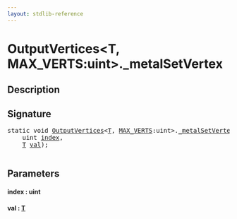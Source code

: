 ```yaml
---
layout: stdlib-reference
---
```


# OutputVertices\<T, MAX\_VERTS:uint\>\.\_metalSetVertex

## Description





## Signature 

<pre>
<span class='code_keyword'>static</span> <span class="code_keyword">void</span> <a href="index.md" class="code_type">OutputVertices</a>&lt;<a href="index.md#typeparam-T" class="code_type">T</a>, <a href="index.md#decl-MAX_VERTS" class="code_var">MAX_VERTS</a>:<span class="code_keyword">uint</span>&gt;.<a href="0metalsetvertex-069.md">_metalSetVertex</a>(
    <span class="code_keyword">uint</span> <a href="0metalsetvertex-069.md#decl-index" class="code_param">index</a>,
    <a href="index.md#typeparam-T" class="code_type">T</a> <a href="0metalsetvertex-069.md#decl-val" class="code_param">val</a>);

</pre>

## Parameters

####  <a id="decl-index"></a>index  : uint
####  <a id="decl-val"></a>val  : [T](index.md#typeparam-T)


<script>
// Fix .md links to .html when on ReadTheDocs
if (window.location.hostname.includes('readthedocs') || 
    window.location.hostname.includes('rtfd.io')) {
  document.addEventListener('DOMContentLoaded', function() {
    const links = document.querySelectorAll('a');
    links.forEach(link => {
      const href = link.getAttribute('href');
      if (href && href.includes('.md')) {
        // This regex will handle .md links with or without fragment identifiers or query parameters
        link.href = link.href.replace(/(.+)\.md(#[^?]*)?(\?.*)?$/, '$1.html$2$3');
      }
    });
  });
}
</script>

